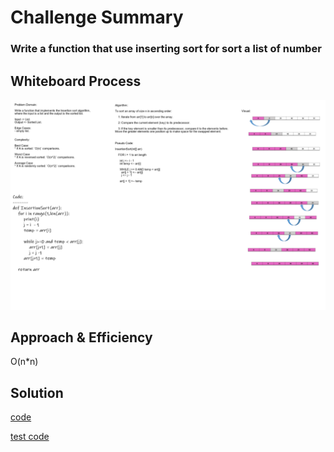 # Challenge Summary

### Write a function that use inserting sort for sort a list of number

## Whiteboard Process

![insertion Sort](insertion_sort.png)

## Approach & Efficiency

O(n\*n)

## Solution

[code]()

[test code]()
